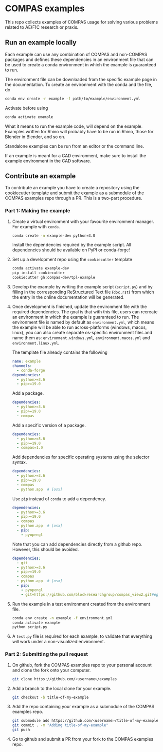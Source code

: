# COMPAS examples

This repo collects examples of COMPAS usage for solving various problems related to AE(F)C research or praxis.

## Run an example locally

Each example can use any combination of COMPAS and non-COMPAS packages
and defines these dependencies in an environment file
that can be used to create a conda environment in which the example is guaranteed to run.

The environment file can be downloaded from the specific example page in the documentation.
To create an environment with the conda and the file, do

```bash
conda env create -n example -f path/to/example/environment.yml
```

Activate before using

```bash
conda activate example
```

What it means to run the example code, will depend on the example.
Examples written for Rhino will probably have to be run in Rhino,
those for Blender in Blender, and so on.

Standalone examples can be run from an editor or the command line.

If an example is meant for a CAD environment,
make sure to install the example environment in the CAD software.

## Contribute an example

To contribute an example you have to create a repository using the cookiecutter template
and submit the example as a submodule of the COMPAS examples repo through a PR.
This is a two-part procedure.

### Part 1: Making the example

1. Create a virtual environment with your favourite environment manager.
   For example with `conda`.

   ```bash
   conda create -n example-dev python=3.8
   ```

   Install the dependencies required by the example script.
   All dependencies should be available on PyPI or conda-forge!

2. Set up a development repo using the `cookiecutter` template

   ```bash
   conda activate example-dev
   pip install cookiecutter
   cookiecutter gh:compas-dev/tpl-example
   ```

3. Develop the example by writing the example script (`script.py`)
   and by filling in the corresponding ReStructured Text file (`doc.rst`)
   from which the entry in the online documentation will be generated.

4. Once development is finished, update the environment file with the required dependencies.
   The goal is that with this file, users can recreate an environment in which the example is guaranteed to run. The environment file is named by default as `environment.yml`, which means the example will be able to run across-platforms (windows, macos, linux), you can also create separate os-specific environment files and name them as: `environment.windows.yml`, `environment.macos.yml` and `environment.linux.yml`.

   The template file already contains the following

   ```yml
   name: example
   channels:
     - conda-forge
   dependencies:
     - python>=3.6
     - pip>=19.0
   ```

   Add a package.

   ```yml
   dependencies:
     - python>=3.6
     - pip>=19.0
     - compas
   ```

   Add a specific version of a package.

   ```yml
   dependencies:
     - python>=3.6
     - pip>=19.0
     - compas=1.0
   ```

   Add dependencies for specific operating systems using the selector syntax.

   ```yml
   dependencies:
     - python>=3.6
     - pip>=19.0
     - compas
     - python.app  # [osx]
   ```

   Use `pip` instead of `conda` to add a dependency.

   ```yml
   dependencies:
     - python>=3.6
     - pip>=19.0
     - compas
     - python.app  # [osx]
     - pip:
       - pyopengl
   ```

   Note that you can add dependencies directly from a github repo.
   However, this should be avoided.

   ```yml
   dependencies:
     - git
     - python>=3.6
     - pip>=19.0
     - compas
     - python.app  # [osx]
     - pip:
       - pyopengl
       - git+https://github.com/blockresearchgroup/compas_view2.git#egg=compas_view2
   ```

5. Run the example in a test environment created from the environment file.

   ```bash
   conda env create -n example -f environment.yml
   conda activate example
   python script.py
   ```

6. A `test.py` file is required for each example, to validate that everything will work under a non-visualized environment.

### Part 2: Submitting the pull request

1. On github, fork the COMPAS examples repo to your personal account and clone the fork onto your computer.

   ```bash
   git clone https://github.com/<username>/examples
   ```

2. Add a branch to the local clone for your example.

   ```bash
   git checkout -b title-of-my-example
   ```

3. Add the repo containing your example as a submodule of the COMPAS examples repo.

   ```bash
   git submodule add https://github.com/<username>/title-of-my-example
   git commit . -m "Adding title-of-my-example"
   git push
   ```

4. Go to github and submit a PR from your fork to the COMPAS examples repo.
